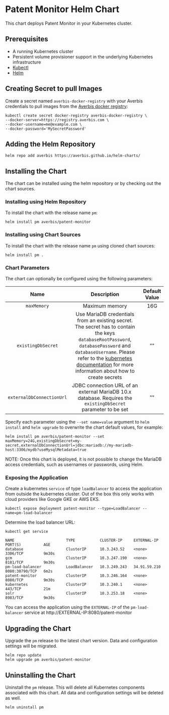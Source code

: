 # Patent Monitor Helm Chart

This chart deploys Patent Monitor in your Kubernetes cluster.

## Prerequisites

- A running Kubernetes cluster
- Persistent volume provisioner support in the underlying Kubernetes infrastructure
- [Kubectl](https://kubernetes.io/docs/tasks/tools/)
- [Helm](https://helm.sh/docs/intro/install/)

## Creating Secret to pull Images

Create a secret named `averbis-docker-registry` with your Averbis credentials to pull images from the [Averbis docker registry](https://registry.averbis.com):

```
kubectl create secret docker-registry averbis-docker-registry \
--docker-server=https://registry.averbis.com \
--docker-username=me@example.com \
--docker-password='MySecretPassword'
```

## Adding the Helm Repository
```
helm repo add averbis https://averbis.github.io/helm-charts/
```

## Installing the Chart

The chart can be installed using the helm repository or by checking out the chart sources.

### Installing using Helm Repository
To install the chart with the release name `pm`:

```
helm install pm averbis/patent-monitor
```

### Installing using Chart Sources
To install the chart with the release name `pm` using cloned chart sources:
```
helm install pm .
```

### Chart Parameters
The chart can optionally be configured using the following parameters:

| Name        | Description         | Default Value     |
| :----------:|:-------------------:| :----------------:|
| `maxMemory` | Maximum memory      | 16G               |
| `existingDbSecret`  | Use MariaDB credentials from an existing secret. The secret has to contain the keys `databaseRootPassword`, `databasePassword` and `databaseUsername`. Please refer to the [kubernetes documentation](https://kubernetes.io/docs/tasks/configmap-secret/managing-secret-using-kubectl/) for more information about how to create secrets | "" |
| `externalDbConnectionUrl` | JDBC connection URL of an external MariaDB 10.x database. Requires the `existingDbSecret` parameter to be set | "" |


Specify each parameter using the `--set name=value` argument to `helm install` and `helm upgrade`  to overwrite the chart default values, for example:

```
helm install pm averbis/patent-monitor --set maxMemory=24G,existingDbSecret=my-secret,externalDbConnectionUrl=jdbc:mariadb://my-mariadb-host:3306/mydb?useMysqlMetadata=true
```

NOTE: Once this chart is deployed, it is not possible to change the MariaDB access credentials, such as usernames or passwords, using Helm.


### Exposing the Application
Create a kubernetes `service` of type `loadBalancer` to access the application from outside the kubernetes cluster. Out of the box this only works
with cloud providers like Google GKE or AWS EKS.

```
kubectl expose deployment patent-monitor --type=LoadBalancer --name=pm-load-balancer
```

Determine the load balancer URL:
```
kubectl get service

NAME                       TYPE           CLUSTER-IP     EXTERNAL-IP    PORT(S)          AGE
database                   ClusterIP      10.3.243.52    <none>         3306/TCP         9m30s
gcm                        ClusterIP      10.3.247.190   <none>         8181/TCP         9m30s
pm-load-balancer           LoadBalancer   10.3.249.243   34.91.59.210   8080:30790/TCP   6m2s
patent-monitor             ClusterIP      10.3.246.164   <none>         8080/TCP         9m30s
kubernetes                 ClusterIP      10.3.240.1     <none>         443/TCP          21m
solr                       ClusterIP      10.3.253.18    <none>         8983/TCP         9m30s
```

You can access the application using the `EXTERNAL-IP` of the `pm-load-balancer` service at http://EXTERNAL-IP:8080/patent-monitor


## Upgrading the Chart
Upgrade the `pm` release to the latest chart version. Data and configuration settings will be migrated.
```
helm repo update
helm upgrade pm averbis/patent-monitor
```

## Uninstalling the Chart
Uninstall the `pm` release. This will delete all Kubernetes components associated with this chart. All data and configuration settings will be deleted as well.

```
helm uninstall pm
```
